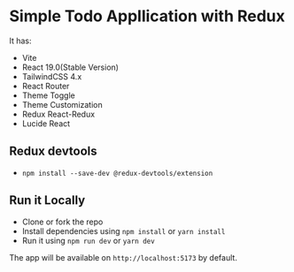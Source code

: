 # Simple Todo Appllication with Redux

It has:

- Vite
- React 19.0(Stable Version)
- TailwindCSS 4.x
- React Router
- Theme Toggle
- Theme Customization
- Redux React-Redux
- Lucide React

## Redux devtools

- `npm install --save-dev @redux-devtools/extension`

## Run it Locally

- Clone or fork the repo
- Install dependencies using `npm install` or `yarn install`
- Run it using `npm run dev` or `yarn dev`

The app will be available on `http://localhost:5173` by default.
